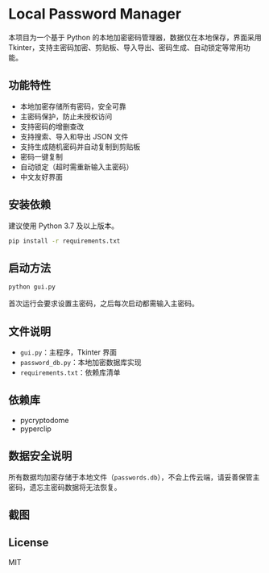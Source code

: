 # Local Password Manager

本项目为一个基于 Python 的本地加密密码管理器，数据仅在本地保存，界面采用 Tkinter，支持主密码加密、剪贴板、导入导出、密码生成、自动锁定等常用功能。

## 功能特性

- 本地加密存储所有密码，安全可靠
- 主密码保护，防止未授权访问
- 支持密码的增删查改
- 支持搜索、导入和导出 JSON 文件
- 支持生成随机密码并自动复制到剪贴板
- 密码一键复制
- 自动锁定（超时需重新输入主密码）
- 中文友好界面

## 安装依赖

建议使用 Python 3.7 及以上版本。

```bash
pip install -r requirements.txt
```

## 启动方法

```bash
python gui.py
```

首次运行会要求设置主密码，之后每次启动都需输入主密码。

## 文件说明

- `gui.py`：主程序，Tkinter 界面
- `password_db.py`：本地加密数据库实现
- `requirements.txt`：依赖库清单

## 依赖库

- pycryptodome
- pyperclip

## 数据安全说明

所有数据均加密存储于本地文件（`passwords.db`），不会上传云端，请妥善保管主密码，遗忘主密码数据将无法恢复。

## 截图


## License

MIT
